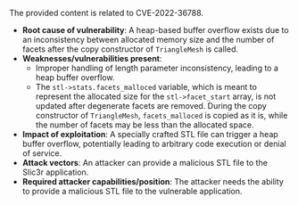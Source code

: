 The provided content is related to CVE-2022-36788.

- **Root cause of vulnerability**: A heap-based buffer overflow exists due to an inconsistency between allocated memory size and the number of facets after the copy constructor of `TriangleMesh` is called.
- **Weaknesses/vulnerabilities present**:
  - Improper handling of length parameter inconsistency, leading to a heap buffer overflow.
  - The `stl->stats.facets_malloced` variable, which is meant to represent the allocated size for the `stl->facet_start` array, is not updated after degenerate facets are removed. During the copy constructor of `TriangleMesh`,  `facets_malloced` is copied as it is, while the number of facets may be less than the allocated space.
- **Impact of exploitation**: A specially crafted STL file can trigger a heap buffer overflow, potentially leading to arbitrary code execution or denial of service.
- **Attack vectors**: An attacker can provide a malicious STL file to the Slic3r application.
- **Required attacker capabilities/position**: The attacker needs the ability to provide a malicious STL file to the vulnerable application.